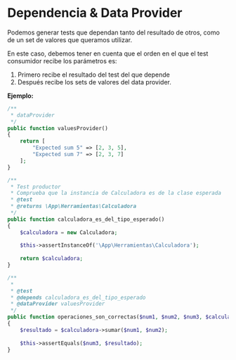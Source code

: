 # Dependencia & Data Provider

Podemos generar tests que dependan tanto del resultado de otros, como de un set de valores que queramos utilizar.

En este caso, debemos tener en cuenta que el orden en el que el test consumidor recibe los parámetros es:

1. Primero recibe el resultado del test del que depende
2. Después recibe los sets de valores del data provider.

**Ejemplo:**

```php
/**
 * dataProvider
 */
public function valuesProvider()
{
    return [
        "Expected sum 5" => [2, 3, 5],
        "Expected sum 7" => [2, 3, 7]
    ];
}

/**
 * Test productor
 * Comprueba que la instancia de Calculadora es de la clase esperada
 * @test
 * @returns \App\Herramientas\Calculadora
 */
public function calculadora_es_del_tipo_esperado()
{
    $calculadora = new Calculadora;
    
    $this->assertInstanceOf('\App\Herramientas\Calculadora');
    
    return $calculadora;
}

/**
 *
 * @test
 * @depends calculadora_es_del_tipo_esperado
 * @dataProvider valuesProvider
 */
public function operaciones_son_correctas($num1, $num2, $num3, $calculadora)
{
    $resultado = $calculadora->sumar($num1, $num2);
    
    $this->assertEquals($num3, $resultado);
}
```

